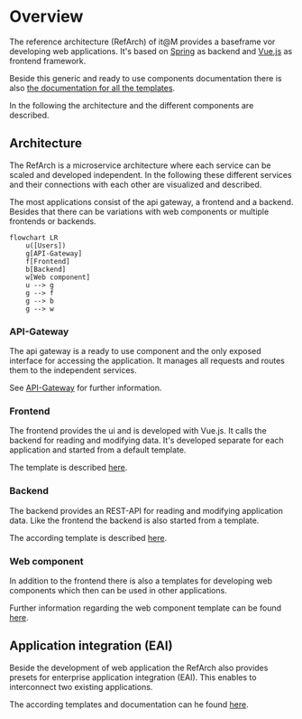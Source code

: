 # Overview

The reference architecture (RefArch) of it@M provides a baseframe vor developing web applications.
It's based on [Spring](https://spring.io/) as backend and [Vue.js](https://vuejs.org/) as frontend framework.

Beside this generic and ready to use components documentation there is also [the documentation for all the templates](https://refarch-templates.oss.muenchen.de).

In the following the architecture and the different components are described.

## Architecture

The RefArch is a microservice architecture where each service can be scaled and developed independent. 
In the following these different services and their connections with each other are visualized and described.

The most applications consist of the api gateway, a frontend and a backend.
Besides that there can be variations with web components or multiple frontends or backends.

```mermaid
flowchart LR
    u([Users])
    g[API-Gateway]
    f[Frontend]
    b[Backend]
    w[Web component]
    u --> g
    g --> f
    g --> b
    g --> w
```

### API-Gateway

The api gateway is a ready to use component and the only exposed interface for accessing the application.
It manages all requests and routes them to the independent services.

See [API-Gateway](./gateway.md) for further information.

### Frontend

The frontend provides the ui and is developed with Vue.js. It calls the backend for reading and modifying data.
It's developed separate for each application and started from a default template.

The template is described [here](https://refarch-templates.oss.muenchen.de/frontend).

### Backend

The backend provides an REST-API for reading and modifying application data.
Like the frontend the backend is also started from a template.

The according template is described [here](https://refarch-templates.oss.muenchen.de/backend).

### Web component

In addition to the frontend there is also a templates for developing web components which then can be used in other applications.

Further information regarding the web component template can be found [here](https://refarch-templates.oss.muenchen.de/webcomponent).

## Application integration (EAI)

Beside the development of web application the RefArch also provides presets for enterprise application integration (EAI).
This enables to interconnect two existing applications.

The according templates and documentation can he found [here](https://refarch-templates.oss.muenchen.de/eai).
